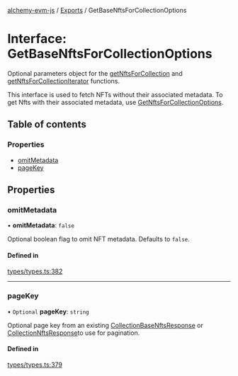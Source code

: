 [alchemy-evm-js](../README.md) / [Exports](../modules.md) / GetBaseNftsForCollectionOptions

# Interface: GetBaseNftsForCollectionOptions

Optional parameters object for the [getNftsForCollection](../modules.md#getnftsforcollection) and
[getNftsForCollectionIterator](../modules.md#getnftsforcollectioniterator) functions.

This interface is used to fetch NFTs without their associated metadata. To
get Nfts with their associated metadata, use [GetNftsForCollectionOptions](GetNftsForCollectionOptions.md).

## Table of contents

### Properties

- [omitMetadata](GetBaseNftsForCollectionOptions.md#omitmetadata)
- [pageKey](GetBaseNftsForCollectionOptions.md#pagekey)

## Properties

### omitMetadata

• **omitMetadata**: ``false``

Optional boolean flag to omit NFT metadata. Defaults to `false`.

#### Defined in

[types/types.ts:382](https://github.com/alchemyplatform/alchemy-evm-js/blob/9408ee9/src/types/types.ts#L382)

___

### pageKey

• `Optional` **pageKey**: `string`

Optional page key from an existing [CollectionBaseNftsResponse](CollectionBaseNftsResponse.md) or
[CollectionNftsResponse](CollectionNftsResponse.md)to use for pagination.

#### Defined in

[types/types.ts:379](https://github.com/alchemyplatform/alchemy-evm-js/blob/9408ee9/src/types/types.ts#L379)
